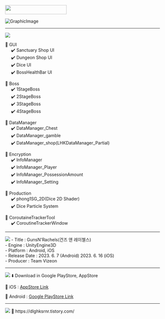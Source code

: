 <img src="https://img.shields.io/badge/Game%20Client%20Lee%20Hwanguk-8A2BE2" width="200" height="30">

![GraphicImage](https://github.com/dlghksrnr/Lee-Hwanguk-GameClient-Portfolio/assets/124248051/78bfa49e-fdaa-44d1-8ca9-11d6c8234d19)

___
<img src="https://img.shields.io/badge/participation list-F2BB13?style=flat&logo=gamedeveloper&logoColor=white">

🔴 GUI<br>
 &nbsp;&nbsp;&nbsp;&nbsp; :heavy_check_mark: Sanctuary Shop UI <br>
 &nbsp;&nbsp;&nbsp;&nbsp; :heavy_check_mark: Dungeon Shop UI <br>
 &nbsp;&nbsp;&nbsp;&nbsp; :heavy_check_mark: Dice UI <br>
 &nbsp;&nbsp;&nbsp;&nbsp; :heavy_check_mark: BossHealthBar UI <br>

🔴 Boss<br>
 &nbsp;&nbsp;&nbsp;&nbsp; :heavy_check_mark: 1StageBoss <br>
 &nbsp;&nbsp;&nbsp;&nbsp; :heavy_check_mark: 2StageBoss <br>
 &nbsp;&nbsp;&nbsp;&nbsp; :heavy_check_mark: 3StageBoss <br>
 &nbsp;&nbsp;&nbsp;&nbsp; :heavy_check_mark: 4StageBoss <br>
 
🔴 DataManager<br>
 &nbsp;&nbsp;&nbsp;&nbsp; :heavy_check_mark: DataManager_Chest <br>
 &nbsp;&nbsp;&nbsp;&nbsp; :heavy_check_mark: DataManager_gamble <br>
 &nbsp;&nbsp;&nbsp;&nbsp; :heavy_check_mark: DataManager_shop(LHKDataManager_Partial) <br>

🔴 Encryption<br>
 &nbsp;&nbsp;&nbsp;&nbsp; :heavy_check_mark: InfoManager <br>
 &nbsp;&nbsp;&nbsp;&nbsp; :heavy_check_mark: InfoManager_Player <br>
 &nbsp;&nbsp;&nbsp;&nbsp; :heavy_check_mark: InfoManager_PossessionAmount <br>
 &nbsp;&nbsp;&nbsp;&nbsp; :heavy_check_mark: InfoManager_Setting <br>
 
🔴 Production<br>
 &nbsp;&nbsp;&nbsp;&nbsp; :heavy_check_mark: phong1SG_2D(Dice 2D Shader) <br>
 &nbsp;&nbsp;&nbsp;&nbsp; :heavy_check_mark: Dice Particle System <br>

🔴 CoroutaineTrackerTool<br>
 &nbsp;&nbsp;&nbsp;&nbsp; :heavy_check_mark: CoroutineTrackerWindow <br>

___

<img src="https://img.shields.io/badge/Release-F2BB13?style=flat&logo=gamedeveloper&logoColor=white">
- Title : GunsN'Rachels(건즈 앤 레이첼스)<br>
- Engine : UnityEngine3D<br>
- Platform : Android, iOS<br>
- Release Date : 2023. 6. 7 (Android)  2023. 6. 16 (iOS)<br>
- Producer : Team Vizeon<br>

___
<img src="https://img.shields.io/badge/Download-F2BB13?style=flat&logo=gamedeveloper&logoColor=white">
⬇️ Download in Google PlayStore, AppStore <br>

:iphone: iOS : [AppStore Link][iOS Link]

[iOS Link]: https://apps.apple.com/us/app/%EA%B1%B4%EC%A6%88%EC%95%A4%EB%A0%88%EC%9D%B4%EC%B2%BC%EC%8A%A4/id6450149470

:iphone: Android : [Google PlayStore Link][GooglePlayStore Link]

[GooglePlayStore Link]: https://play.google.com/store/apps/details?id=com.teamvizeon.gunsandrachels&hl=ko

___
<img src="https://img.shields.io/badge/Blog-F2BB13?style=flat&logo=gamedeveloper&logoColor=white">
📄 https://dlghksrnr.tistory.com/




